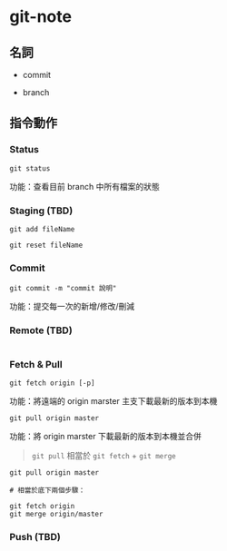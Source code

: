 git-note
========

## 名詞

* commit

* branch


## 指令動作

### Status

```
git status
```

功能：查看目前 branch 中所有檔案的狀態

### Staging (TBD)

```
git add fileName
```

```
git reset fileName
```

### Commit

```
git commit -m "commit 說明"
```

功能：提交每一次的新增/修改/刪減

### Remote (TBD)

```
```

### Fetch & Pull

```
git fetch origin [-p]
```

功能：將遠端的 origin marster 主支下載最新的版本到本機

```
git pull origin master
```

功能：將 origin marster 下載最新的版本到本機並合併

> `git pull` 相當於 `git fetch` + `git merge`

```
git pull origin master

# 相當於底下兩個步驟：

git fetch origin
git merge origin/master
```

### Push (TBD)

```
```
